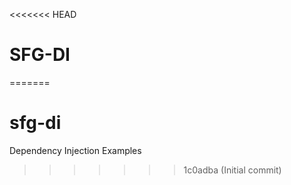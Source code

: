 <<<<<<< HEAD
# SFG-DI
=======
# sfg-di
Dependency Injection Examples
>>>>>>> 1c0adba (Initial commit)
